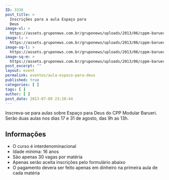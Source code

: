 ```yaml
---
ID: 3336
post_title: >
  Inscrições para a aula Espaço para
  Deus
image-xl: >
  https://assets.gruponews.com.br/gruponews/uploads/2013/06/cppm-barueri.jpg
image-l: >
  https://assets.gruponews.com.br/gruponews/uploads/2013/06/cppm-barueri.jpg
image-sq-l: >
  https://assets.gruponews.com.br/gruponews/uploads/2013/06/cppm-barueri.jpg
image-sq-m: >
  https://assets.gruponews.com.br/gruponews/uploads/2013/06/cppm-barueri-720x353.jpg
post_excerpt: ""
layout: event
permalink: eventos/aula-espaco-para-deus
published: true
categories: [ ]
tags: [ ]
author: [ ]
post_date: 2013-07-09 23:20:44
---
```

Inscreva-se para aulas sobre Espaço para Deus do CPP Modular Barueri. Serão duas aulas nos dias 17 e 31 de agosto, das 9h as 13h.
<h2>Informações</h2>
<ul>
	<li>O curso é interdenominacional</li>
	<li>Idade mínima: 16 anos</li>
	<li>São apenas 30 vagas por matéria</li>
	<li>Apenas serão aceita inscrições pelo formulário abaixo</li>
	<li>O pagamento devera ser feito apenas em dinheiro na primeira aula de cada matéria</li>
</ul>